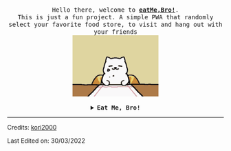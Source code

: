 <p align="center">
  <br>
  <samp>
    Hello there, welcome to <b><a rel="nofollow noopener noreferrer" target="_blank" href="https://emb.rip">eatMe,Bro!</a></b>.
    <br>This is just a fun project. A simple PWA that randomly select your favorite food store, to visit and hang out with your friends<br>

</samp>

  <img src="https://github.com/eat-me-bro/about/raw/main/src/img/cat_fat.gif" width="200"/>

</p>


<details align="center">

<summary> <b> <samp> Eat Me, Bro! </samp></b></summary>
<samp>
 <b><h2 style="color: #fc6203">EAT ME, &nbsp; B R O !</h2> </b>

<img src="https://github.com/eat-me-bro/about/raw/main/src/img/wattermelon.gif" width="200"/>

Current State: ...

<p align="center">
  <a rel="nofollow noopener noreferrer" target="_blank" href="https://www.linkedin.com/in/koraltan-kaynak/">
  <img src="https://github.com/eat-me-bro/about/raw/main/src/img/linkedin.png" width="30px" alt="LinkedIn"></a>
  &nbsp; 
  &nbsp;
  <a rel="nofollow noopener noreferrer" target="_blank" href="https://twitter.com/KoraltanKaynakv">
  <img src="https://github.com/eat-me-bro/about/raw/main/src/img/twitter.png" width="30px" alt="Twitter"></a>
  &nbsp; 
  &nbsp;
  <a rel="nofollow noopener noreferrer" target="_blank" href="https://www.youtube.com/channel/UCbBb1mcQ3nG-5B5Md5wJXzw">
  <img src="https://github.com/eat-me-bro/about/raw/main/src/img/youtube.png" width="30px" alt="YouTube"></a>
</p> 


</samp>
</details>

----
Credits: [kori2000](https://github.com/kori2000)

Last Edited on: 30/03/2022
